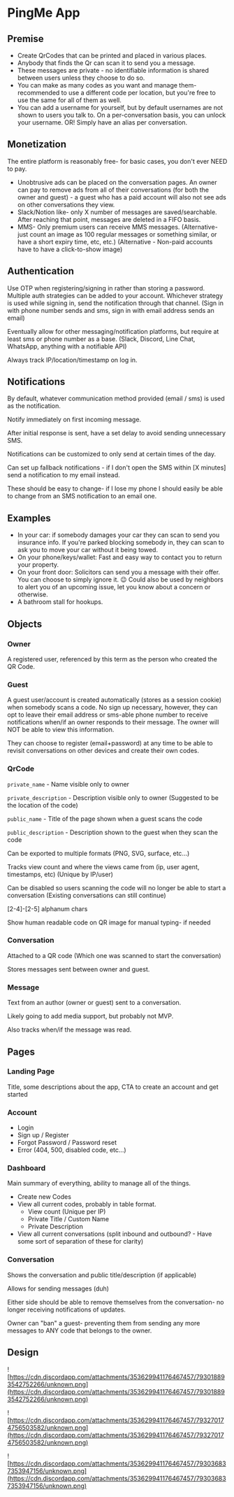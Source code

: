 # PingMe App

## Premise

- Create QrCodes that can be printed and placed in various places.
- Anybody that finds the Qr can scan it to send you a message.
- These messages are private - no identifiable information is shared between users unless they choose to do so.
- You can make as many codes as you want and manage them- recommended to use a different code per location, but you're free to use the same for all of them as well.
- You can add a username for yourself, but by default usernames are not shown to users you talk to. On a per-conversation basis, you can unlock your username. OR! Simply have an alias per conversation.

## Monetization

The entire platform is reasonably free- for basic cases, you don't ever NEED to pay.

- Unobtrusive ads can be placed on the conversation pages. An owner can pay to remove ads from all of their conversations (for both the owner and guest) - a guest who has a paid account will also not see ads on other conversations they view.
- Slack/Notion like- only X number of messages are saved/searchable. After reaching that point, messages are deleted in a FIFO basis.
- MMS- Only premium users can receive MMS messages. (Alternative- just count an image as 100 regular messages or something similar, or have a short expiry time, etc, etc.) (Alternative - Non-paid accounts have to have a click-to-show image)

## Authentication

Use OTP when registering/signing in rather than storing a password. Multiple auth strategies can be added to your account. Whichever strategy is used while signing in, send the notification through that channel. (Sign in with phone number sends and sms, sign in with email address sends an email)

Eventually allow for other messaging/notification platforms, but require at least sms or phone number as a base. (Slack, Discord, Line Chat, WhatsApp, anything with a notifiable API)

Always track IP/location/timestamp on log in.

## Notifications

By default, whatever communication method provided (email / sms) is used as the notification.

Notify immediately on first incoming message.

After initial response is sent, have a set delay to avoid sending unnecessary SMS.

Notifications can be customized to only send at certain times of the day.

Can set up fallback notifications - if I don't open the SMS within [X minutes] send a notification to my email instead.

These should be easy to change- if I lose my phone I should easily be able to change from an SMS notification to an email one.

## Examples

- In your car: if somebody damages your car they can scan to send you insurance info. If you're parked blocking somebody in, they can scan to ask you to move your car without it being towed.
- On your phone/keys/wallet: Fast and easy way to contact you to return your property.
- On your front door: Solicitors can send you a message with their offer. You can choose to simply ignore it. 😉 Could also be used by neighbors to alert you of an upcoming issue, let you know about a concern or otherwise.
- A bathroom stall for hookups.

## Objects

### Owner

A registered user, referenced by this term as the person who created the QR Code.

### Guest

A guest user/account is created automatically (stores as a session cookie) when somebody scans a code. No sign up necessary, however, they can opt to leave their email address or sms-able phone number to receive notifications when/if an owner responds to their message. The owner will NOT be able to view this information.

They can choose to register (email+password) at any time to be able to revisit conversations on other devices and create their own codes.

### QrCode

`private_name` - Name visible only to owner

`private_description` - Description visible only to owner (Suggested to be the location of the code)

`public_name` - Title of the page shown when a guest scans the code

`public_description` - Description shown to the guest when they scan the code

Can be exported to multiple formats (PNG, SVG, surface, etc...)

Tracks view count and where the views came from (ip, user agent, timestamps, etc) (Unique by IP/user)

Can be disabled so users scanning the code will no longer be able to start a conversation (Existing conversations can still continue)

[2-4]-[2-5] alphanum chars

Show human readable code on QR image for manual typing- if needed

### Conversation

Attached to a QR code (Which one was scanned to start the conversation)

Stores messages sent between owner and guest.

### Message

Text from an author (owner or guest) sent to a conversation.

Likely going to add media support, but probably not MVP.

Also tracks when/if the message was read.

## Pages

### Landing Page

Title, some descriptions about the app, CTA to create an account and get started

### Account

- Login
- Sign up / Register
- Forgot Password / Password reset
- Error (404, 500, disabled code, etc...)

### Dashboard

Main summary of everything, ability to manage all of the things.

- Create new Codes
- View all current codes, probably in table format.
    - View count (Unique per IP)
    - Private Title / Custom Name
    - Private Description
- View all current conversations (split inbound and outbound? - Have some sort of separation of these for clarity)

### Conversation

Shows the conversation and public title/description (if applicable)

Allows for sending messages (duh)

Either side should be able to remove themselves from the conversation- no longer receiving notifications of updates.

Owner can "ban" a guest- preventing them from sending any more messages to ANY code that belongs to the owner.

## Design

![https://cdn.discordapp.com/attachments/353629941176467457/793018893542752266/unknown.png](https://cdn.discordapp.com/attachments/353629941176467457/793018893542752266/unknown.png)

![https://cdn.discordapp.com/attachments/353629941176467457/793270174756503582/unknown.png](https://cdn.discordapp.com/attachments/353629941176467457/793270174756503582/unknown.png)

![https://cdn.discordapp.com/attachments/353629941176467457/793036837353947156/unknown.png](https://cdn.discordapp.com/attachments/353629941176467457/793036837353947156/unknown.png)
